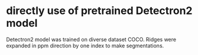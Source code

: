 # directly use of pretrained Detectron2 model

Detectron2 model was trained on diverse dataset COCO. Ridges were expanded in ppm direction by one index to make segmentations. 
